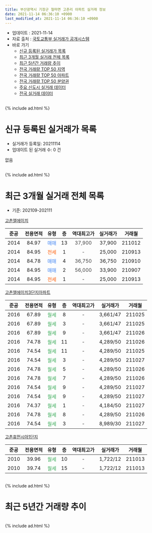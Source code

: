 ```yaml
---
title: 부산광역시 기장군 철마면 고촌리 아파트 실거래 정보
date: 2021-11-14 06:36:10 +0900
last_modified_at: 2021-11-14 06:36:10 +0900
---
```


* 업데이트 : 2021-11-14
* 자료 출처 : [국토교통부 실거래가 공개시스템](http://rt.molit.go.kr)
* 바로 가기
    * [신규 등록된 실거래가 목록](#신규-등록된-실거래가-목록)
    * [최근 3개월 실거래 전체 목록](#최근-3개월-실거래-전체-목록)
    * [최근 5년간 거래량 추이](#최근-5년간-거래량-추이)
    * [전국 거래량 TOP 50 지역](https://inasie.github.io/apt-trade-info/최근-3개월-전국에서-가장-거래가-많이-발생한-지역)
    * [전국 거래량 TOP 50 아파트](https://inasie.github.io/apt-trade-info/최근-3개월-전국에서-가장-거래가-많이-발생한-아파트)
    * [전국 거래량 TOP 50 분양권](https://inasie.github.io/apt-trade-info/최근-3개월-전국에서-가장-거래가-많이-발생한-분양권)
    * [주요 신도시 실거래 데이터](https://inasie.github.io/apt-trade-info/주요-신도시)
    * [전국 실거래 데이터](https://inasie.github.io/apt-trade-info/전국)
<br>
{% include ad.html %}
<br>

# 신규 등록된 실거래가 목록
* 실거래가 등록일: 20211114
* 업데이트 된 실거래 수: 0 건

없음

<br>
{% include ad.html %}
<br>

# 최근 3개월 실거래 전체 목록
* 기준: 202109-202111


[고촌엘에이치](https://search.naver.com/search.naver?query=%EB%B6%80%EC%82%B0%EA%B4%91%EC%97%AD%EC%8B%9C+%EA%B8%B0%EC%9E%A5%EA%B5%B0+%EC%B2%A0%EB%A7%88%EB%A9%B4+%EA%B3%A0%EC%B4%8C%EB%A6%AC+%EA%B3%A0%EC%B4%8C%EC%97%98%EC%97%90%EC%9D%B4%EC%B9%98)

|준공|전용면적|유형|층|역대최고가|실거래가|거래월|
|:---:|:---:|:---:|:---:|:---:|:---:|:---:|
|2014|84.97|<span style="color:#4285f3">매매</span>|13|<span style="color:#444444">37,900</span>|37,900|211012|
|2014|84.95|<span style="color:#ff5a00">전세</span>|1|<span style="color:#444444">-</span>|25,000|210913|
|2014|84.78|<span style="color:#4285f3">매매</span>|4|<span style="color:#444444">36,750</span>|36,750|210910|
|2014|84.95|<span style="color:#4285f3">매매</span>|2|<span style="color:#444444">56,000</span>|33,900|210907|
|2014|84.95|<span style="color:#ff5a00">전세</span>|1|<span style="color:#444444">-</span>|25,000|210913|

[고촌엘에이치3단지아파트](https://search.naver.com/search.naver?query=%EB%B6%80%EC%82%B0%EA%B4%91%EC%97%AD%EC%8B%9C+%EA%B8%B0%EC%9E%A5%EA%B5%B0+%EC%B2%A0%EB%A7%88%EB%A9%B4+%EA%B3%A0%EC%B4%8C%EB%A6%AC+%EA%B3%A0%EC%B4%8C%EC%97%98%EC%97%90%EC%9D%B4%EC%B9%983%EB%8B%A8%EC%A7%80%EC%95%84%ED%8C%8C%ED%8A%B8)

|준공|전용면적|유형|층|역대최고가|실거래가|거래월|
|:---:|:---:|:---:|:---:|:---:|:---:|:---:|
|2016|67.89|<span style="color:#34a853">월세</span>|8|<span style="color:#444444">-</span>|3,661/47|211025|
|2016|67.89|<span style="color:#34a853">월세</span>|3|<span style="color:#444444">-</span>|3,661/47|211025|
|2016|67.89|<span style="color:#34a853">월세</span>|9|<span style="color:#444444">-</span>|3,661/47|211026|
|2016|74.78|<span style="color:#34a853">월세</span>|11|<span style="color:#444444">-</span>|4,289/50|211026|
|2016|74.54|<span style="color:#34a853">월세</span>|11|<span style="color:#444444">-</span>|4,289/50|211025|
|2016|74.54|<span style="color:#34a853">월세</span>|3|<span style="color:#444444">-</span>|4,289/50|211027|
|2016|74.78|<span style="color:#34a853">월세</span>|5|<span style="color:#444444">-</span>|4,289/50|211026|
|2016|74.78|<span style="color:#34a853">월세</span>|7|<span style="color:#444444">-</span>|4,289/50|211026|
|2016|74.54|<span style="color:#34a853">월세</span>|9|<span style="color:#444444">-</span>|4,289/50|211027|
|2016|74.54|<span style="color:#34a853">월세</span>|9|<span style="color:#444444">-</span>|4,289/50|211027|
|2016|74.37|<span style="color:#34a853">월세</span>|1|<span style="color:#444444">-</span>|4,184/50|211027|
|2016|74.78|<span style="color:#34a853">월세</span>|8|<span style="color:#444444">-</span>|4,289/50|211026|
|2016|74.54|<span style="color:#34a853">월세</span>|3|<span style="color:#444444">-</span>|8,989/30|211027|

[고촌휴먼시아1단지](https://search.naver.com/search.naver?query=%EB%B6%80%EC%82%B0%EA%B4%91%EC%97%AD%EC%8B%9C+%EA%B8%B0%EC%9E%A5%EA%B5%B0+%EC%B2%A0%EB%A7%88%EB%A9%B4+%EA%B3%A0%EC%B4%8C%EB%A6%AC+%EA%B3%A0%EC%B4%8C%ED%9C%B4%EB%A8%BC%EC%8B%9C%EC%95%841%EB%8B%A8%EC%A7%80)

|준공|전용면적|유형|층|역대최고가|실거래가|거래월|
|:---:|:---:|:---:|:---:|:---:|:---:|:---:|
|2010|39.96|<span style="color:#34a853">월세</span>|10|<span style="color:#444444">-</span>|1,722/12|211013|
|2010|39.74|<span style="color:#34a853">월세</span>|15|<span style="color:#444444">-</span>|1,722/12|211013|


<br>
{% include ad.html %}
<br>

# 최근 5년간 거래량 추이


<div style="width:100%;">
    <canvas id="deal_progress" height="200"></canvas>
</div>

<script>
new Chart(document.getElementById("deal_progress"), {
    type: 'line',
    data: {
        labels: ['201611','201612','201701','201702','201703','201704','201705','201706','201707','201708','201709','201710','201711','201712','201801','201802','201803','201804','201805','201806','201807','201808','201809','201810','201811','201812','201901','201902','201903','201904','201905','201906','201907','201908','201909','201910','201911','201912','202001','202002','202003','202004','202005','202006','202007','202008','202009','202010','202011','202012','202101','202102','202103','202104','202105','202106','202107','202108','202109','202110','202111'],
        datasets: [{
            label: '매매',
            pointRadius: 1,
            data: [7, 3, 1, 0, 2, 4, 3, 3, 1, 4, 3, 2, 0, 5, 0, 3, 1, 0, 3, 1, 1, 2, 1, 2, 1, 1, 0, 0, 1, 0, 0, 2, 3, 2, 1, 4, 2, 1, 3, 2, 0, 2, 1, 4, 1, 7, 5, 3, 11, 3, 5, 0, 5, 4, 6, 3, 3, 1, 2, 1, 0],
            borderColor: "rgba(255, 201, 14, 1)",
            backgroundColor: "rgba(255, 201, 14, 0.5)",
            fill: false,
            lineTension: 0
        },{
            label: '전월세',
            pointRadius: 1,
            data: [3, 3, 5, 5, 2, 3, 3, 7, 4, 1, 2, 0, 3, 1, 3, 2, 13, 0, 27, 6, 10, 4, 5, 9, 4, 5, 0, 5, 0, 2, 3, 4, 2, 3, 3, 3, 0, 3, 2, 5, 8, 4, 41, 4, 6, 4, 1, 10, 6, 3, 2, 3, 2, 0, 3, 3, 3, 4, 2, 15, 0],
            borderColor: "rgba(0, 141, 185, 1)",
            backgroundColor: "rgba(0, 141, 185, 0.5)",
            fill: false,
            lineTension: 0
        }
        ]
    },
    options: {
        responsive: true,
        title: {
            display: false
        },
        tooltips: {
            mode: 'index',
            intersect: false
        },
        hover: {
            mode: 'nearest',
            intersect: true
        },
        scales: {
            xAxes: [{
                display: true,
                scaleLabel: {
                    display: true,
                    labelString: '년/월'
                }
            }],
            yAxes: [{
                display: true,
                ticks: {
                    suggestedMin: 0,
                },
                scaleLabel: {
                    display: true,
                    labelString: '실거래 수'
                }
            }]
        }
    }
});

</script>


<br>
{% include ad.html %}
<br>

